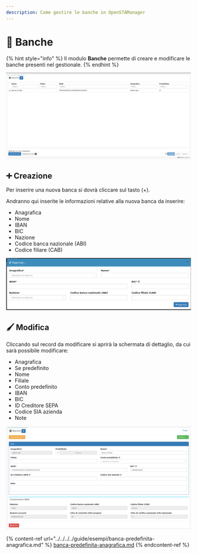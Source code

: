 ```yaml
---
description: Come gestire le banche in OpenSTAManager
---
```


# 🏦 Banche

{% hint style="info" %}
Il modulo **Banche** permette di creare e modificare le banche presenti nel gestionale.
{% endhint %}

![](<../../../../.gitbook/assets/image (420).png>)

## ➕ Creazione

Per inserire una nuova banca si dovrà cliccare sul tasto (+).

Andranno qui inserite le informazioni relative alla nuova banca da inserire:

* Anagrafica
* Nome
* IBAN
* BIC
* Nazione
* Codice banca nazionale (ABI)
* Codice filiare (CAB)

![](<../../../../.gitbook/assets/image (418).png>)

## 🖌️ Modifica

Cliccando sul record da modificare si aprirà la schermata di dettaglio, da cui sarà possibile modificare:

* Anagrafica
* Se predefinito
* Nome
* Filiale
* Conto predefinito
* IBAN
* BIC
* ID Creditore SEPA
* Codice SIA azienda
* Note

![](<../../../../.gitbook/assets/image (466).png>)

{% content-ref url="../../../../guide/esempi/banca-predefinita-anagrafica.md" %}
[banca-predefinita-anagrafica.md](../../../../guide/esempi/banca-predefinita-anagrafica.md)
{% endcontent-ref %}
